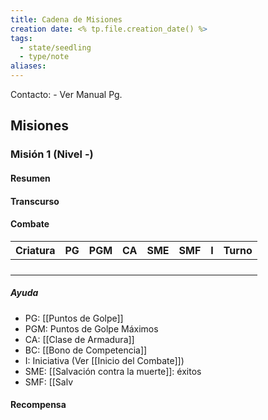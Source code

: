 ```yaml
---
title: Cadena de Misiones
creation date: <% tp.file.creation_date() %>
tags:
  - state/seedling
  - type/note
aliases:
---
```

Contacto: -
Ver Manual Pg.

## Misiones

### Misión 1 (Nivel -)


#### Resumen
#### Transcurso

#### Combate

| Criatura | PG  | PGM | CA  | SME | SMF |  I  | Turno |
| :------: | :-: | :-: | :-: | :-: | :-: | :-: | :---: |
|          |     |     |     |     |     |     |       |
|          |     |     |     |     |     |     |       |
|          |     |     |     |     |     |     |       |
|          |     |     |     |     |     |     |       |

##### Ayuda
- PG: [[Puntos de Golpe]]
- PGM: Puntos de Golpe Máximos
- CA: [[Clase de Armadura]]
- BC: [[Bono de Competencia]]
- I: Iniciativa (Ver [[Inicio del Combate]])
- SME: [[Salvación contra la muerte]]: éxitos
- SMF: [[Salv
#### Recompensa


